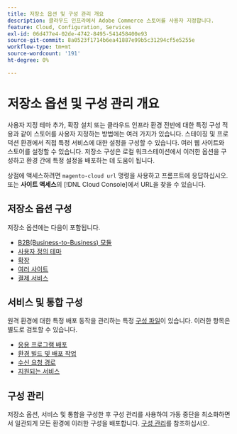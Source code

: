 ```yaml
---
title: 저장소 옵션 및 구성 관리 개요
description: 클라우드 인프라에서 Adobe Commerce 스토어를 사용자 지정합니다.
feature: Cloud, Configuration, Services
exl-id: 06d477e4-02de-4742-8495-541458400e93
source-git-commit: 8a0523f1714b6ea41887e99b5c31294cf5e5255e
workflow-type: tm+mt
source-wordcount: '191'
ht-degree: 0%

---
```


# 저장소 옵션 및 구성 관리 개요

사용자 지정 테마 추가, 확장 설치 또는 클라우드 인프라 환경 전반에 대한 특정 구성 적용과 같이 스토어를 사용자 지정하는 방법에는 여러 가지가 있습니다. 스테이징 및 프로덕션 환경에서 직접 특정 서비스에 대한 설정을 구성할 수 있습니다. 여러 웹 사이트와 스토어를 설정할 수 있습니다. 저장소 구성은 로컬 워크스테이션에서 이러한 옵션을 구성하고 환경 간에 특정 설정을 배포하는 데 도움이 됩니다.

상점에 액세스하려면 `magento-cloud url` 명령을 사용하고 프롬프트에 응답하십시오. 또는 **사이트 액세스**&#x200B;의 [!DNL Cloud Console]에서 URL을 찾을 수 있습니다.

## 저장소 옵션 구성

저장소 옵션에는 다음이 포함됩니다.

* [B2B(Business-to-Business) 모듈](b2b-module.md)
* [사용자 정의 테마](custom-theme.md)
* [확장](extensions.md)
* [여러 사이트](multiple-sites.md)
* [결제 서비스](paypal.md)

## 서비스 및 통합 구성

원격 환경에 대한 특정 배포 동작을 관리하는 특정 [구성 파일](../environment/overview.md)이 있습니다. 이러한 항목은 별도로 검토할 수 있습니다.

* [응용 프로그램 배포](../application/configure-app-yaml.md)
* [환경 빌드 및 배포 작업](../environment/configure-env-yaml.md)
* [수신 요청 경로](../routes/routes-yaml.md)
* [지원되는 서비스](../services/services-yaml.md)

## 구성 관리

저장소 옵션, 서비스 및 통합을 구성한 후 구성 관리를 사용하여 가동 중단을 최소화하면서 일관되게 모든 환경에 이러한 구성을 배포합니다. [구성 관리](store-settings.md)를 참조하십시오.
